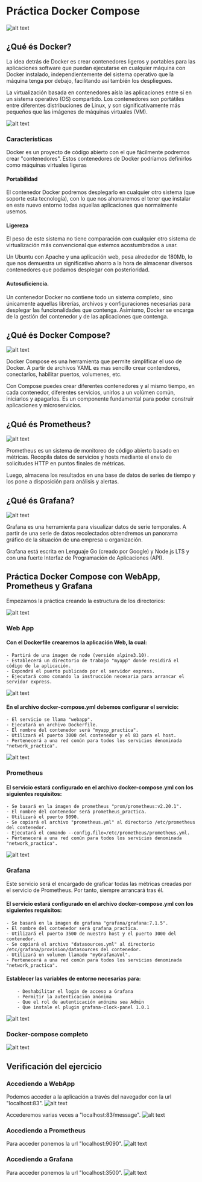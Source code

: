 # Práctica Docker Compose

![alt text](./img/banner.png)

## ¿Qué és Docker?

La idea detrás de Docker es crear contenedores ligeros y portables para las aplicaciones software que puedan ejecutarse en cualquier máquina con Docker instalado, independientemente del sistema operativo que la máquina tenga por debajo, facilitando así también los despliegues.

La virtualización basada en contenedores aísla las aplicaciones entre sí en un sistema operativo (OS) compartido. Los contenedores son portátiles entre diferentes distribuciones de Linux, y son significativamente más pequeños que las imágenes de máquinas virtuales (VM).

![alt text](./img/docker-vs-virtual-machines.png)

### Características 
Docker es un proyecto de código abierto con el que fácilmente podremos crear "contenedores". Estos contenedores de Docker podríamos definirlos como máquinas virtuales ligeras 

#### Portabilidad
El contenedor Docker podremos desplegarlo en cualquier otro sistema (que soporte esta tecnología), con lo que nos ahorraremos el tener que instalar en este nuevo entorno todas aquellas aplicaciones que normalmente usemos.

#### Ligereza
El peso de este sistema no tiene comparación con cualquier otro sistema de virtualización más convencional que estemos acostumbrados a usar.

Un Ubuntu con Apache y una aplicación web, pesa alrededor de 180Mb, lo que nos demuestra un significativo ahorro a la hora de almacenar diversos contenedores que podamos desplegar con posterioridad.

#### Autosuficiencia.
Un contenedor Docker no contiene todo un sistema completo, sino únicamente aquellas librerías, archivos y configuraciones necesarias para desplegar las funcionalidades que contenga. Asimismo, Docker se encarga de la gestión del contenedor y de las aplicaciones que contenga.

## ¿Qué és Docker Compose?

![alt text](./img/docker-compose.png)

Docker Compose es una herramienta que permite simplificar el uso de Docker. A partir de archivos YAML es mas sencillo crear contendores, conectarlos, habilitar puertos, volumenes, etc.

Con Compose puedes crear diferentes contenedores y al mismo tiempo, en cada contenedor, diferentes servicios, unirlos a un volúmen común, iniciarlos y apagarlos. Es un componente fundamental para poder construir aplicaciones y microservicios.


## ¿Qué és Prometheus?
![alt text](./img/prometheus.png)

Prometheus es un sistema de monitoreo de código abierto basado en métricas. Recopila datos de servicios y hosts mediante el envío de solicitudes HTTP en puntos finales de métricas.

Luego, almacena los resultados en una base de datos de series de tiempo y los pone a disposición para análisis y alertas.

## ¿Qué és Grafana?
![alt text](./img/grafana.png)

Grafana es una herramienta para visualizar datos de serie temporales. A partir de una serie de datos recolectados obtendremos un panorama gráfico de la situación de una empresa u organización.

Grafana está escrita en Lenguaje Go (creado por Google) y Node.js LTS y con una fuerte Interfaz de Programación de Aplicaciones (API).

## Práctica Docker Compose con WebApp, Prometheus y Grafana

Empezamos la práctica creando la estructura de los directorios:

![alt text](./img/directory.png)

### Web App

#### Con el Dockerfile crearemos la aplicación Web, la cual:
    - Partirá de una imagen de node (versión alpine3.10).
    - Establecerá un directorio de trabajo "myapp" donde residirá el código de la aplicación.
    - Expondrá el puerto publicado por el servidor express.
    - Ejecutará como comando la instrucción necesaria para arrancar el servidor express.

![alt text](./img/Dockerfile.png)

#### En el archivo docker-compose.yml debemos configurar el servicio:
    - El servicio se llama "webapp".
    - Ejecutará un archivo Dockerfile.
    - El nombre del contenedor será "myapp_practica".
    - Utilizará el puerto 3000 del contenedor y el 83 para el host.
    - Pertenecerá a una red común para todos los servicios denominada "network_practica".
![alt text](./img/composeapp.png)


### Prometheus

#### El servicio estará configurado en el archivo docker-compose.yml con los siguientes requisitos:
    - Se basará en la imagen de prometheus "prom/prometheus:v2.20.1".
    - El nombre del contenedor será prometheus_practica.
    - Utilizará el puerto 9090.
    - Se copiará el archivo "prometheus.yml" al directorio /etc/prometheus del contenedor.
    - Ejecutará el comando --config.file=/etc/prometheus/prometheus.yml.
    - Pertenecerá a una red común para todos los servicios denominada "network_practica".
![alt text](./img/composeprometheus.png)


### Grafana

Este servicio será el encargado de graficar todas las métricas creadas por el servicio de Prometheus. Por tanto, siempre arrancará tras él.
#### El servicio estará configurado en el archivo docker-compose.yml con los siguientes requisitos:
    - Se basará en la imagen de grafana "grafana/grafana:7.1.5".
    - El nombre del contenedor será grafana_practica.
    - Utilizará el puerto 3500 de nuestro host y el puerto 3000 del contenedor.
    - Se copiará el archivo "datasources.yml" al directorio /etc/grafana/provision/datasources del contenedor.
    - Utilizará un volumen llamado "myGrafanaVol".
    - Pertenecerá a una red común para todos los servicios denominada "network_practica".
#### Establecer las variables de entorno necesarias para:
        - Deshabilitar el login de acceso a Grafana
        - Permitir la autenticación anónima
        - Que el rol de autenticación anónima sea Admin
        - Que instale el plugin grafana-clock-panel 1.0.1

![alt text](./img/composegrafana.png)



### Docker-compose completo

![alt text](./img/dockercompose.png)


## Verificación del ejercicio

### Accediendo a WebApp
Podemos acceder a la aplicación a través del navegador con la url "localhost:83".
![alt text](./img/webapp.png)

Accederemos varias veces a "localhost:83/message".
![alt text](./img/webappmessage.png)

### Accediendo a Prometheus
Para acceder ponemos la url "localhost:9090".
![alt text](./img/prometheuslocalhost.png)


### Accediendo a Grafana
Para acceder ponemos la url "localhost:3500".
![alt text](./img/grafanahost.png)


